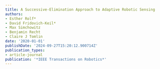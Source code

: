 ```yaml
---
title: A Successive-Elimination Approach to Adaptive Robotic Sensing
authors:
- Esther Rolf*
- David Fridovich-Keil*
- Max Simchowitz
- Benjamin Recht
- Claire J Tomlin
date: '2020-01-01'
publishDate: '2024-09-27T15:20:12.900714Z'
publication_types:
- article-journal
publication: '*IEEE Transactions on Robotics*'
---
```

